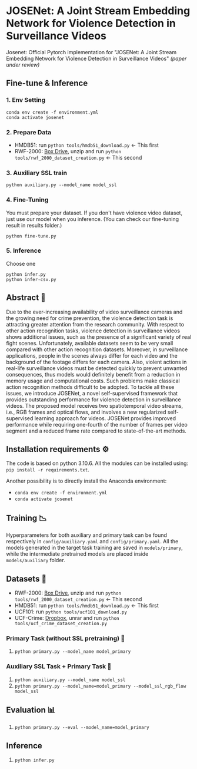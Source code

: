 # JOSENet: A Joint Stream Embedding Network for Violence Detection in Surveillance Videos
Josenet: Official Pytorch implementation for "JOSENet: A Joint Stream Embedding Network for Violence Detection in Surveillance Videos" *(paper under review)*


## Fine-tune & Inference
### 1. Env Setting
```
conda env create -f environment.yml
conda activate josenet
```

### 2. Prepare Data
- HMDB51: run `python tools/hmdb51_download.py` <- This first
- RWF-2000: [Box Drive](https://duke.app.box.com/s/kfgnl5bfy7w75cngopskms8kbh5w1mvu), unzip and run `python tools/rwf_2000_dataset_creation.py` <- This second

### 3. Auxiliary SSL train
```
python auxiliary.py --model_name model_ssl
```

### 4. Fine-Tuning
You must prepare your dataset.
If you don't have violence video dataset, just use our model when you inference.
(You can check our fine-tuning result in results folder.)
```
python fine-tune.py
```
### 5. Inference
Choose one
```
python infer.py
python infer-csv.py
```

## Abstract 📖
Due to the ever-increasing availability of video surveillance cameras and the growing need for crime prevention, the violence detection task is attracting greater attention from the research community. With respect to other action recognition tasks, violence detection in surveillance videos shows additional issues, such as the presence of a significant variety of real fight scenes. Unfortunately, available datasets seem to be very small compared with other action recognition datasets. Moreover, in surveillance applications, people in the scenes always differ for each video and the background of the footage differs for each camera. Also, violent actions in real-life surveillance videos must be detected quickly to prevent unwanted consequences, thus models would definitely benefit from a reduction in memory usage and computational costs. Such problems make classical action recognition methods difficult to be adopted. To tackle all these issues, we introduce JOSENet, a novel self-supervised framework that provides outstanding performance for violence detection in surveillance videos. The proposed model receives two spatiotemporal video streams, i.e., RGB frames and optical flows, and involves a new regularized self-supervised learning approach for videos. JOSENet provides improved performance while requiring one-fourth of the number of frames per video segment and a reduced frame rate compared to state-of-the-art methods.

## Installation requirements ⚙️
The code is based on python 3.10.6. All the modules can be installed using: `pip install -r requirements.txt`.

Another possibility is to directly install the Anaconda environment: 
- `conda env create -f environment.yml`
- `conda activate josenet`


## Training 📉
Hyperparameters for both auxiliary and primary task can be found respectively in `config/auxiliary.yaml` and `config/primary.yaml`. All the models generated in the target task training are saved in `models/primary`, while the intermediate pretrained models are placed inside `models/auxiliary` folder.

## Datasets 📁
- RWF-2000: [Box Drive](https://duke.app.box.com/s/kfgnl5bfy7w75cngopskms8kbh5w1mvu), unzip and run `python tools/rwf_2000_dataset_creation.py` <- This second
- HMDB51: run `python tools/hmdb51_download.py` <- This first
- UCF101: run `python tools/ucf101_download.py`
- UCF-Crime: [Dropbox](https://www.dropbox.com/sh/75v5ehq4cdg5g5g/AABvnJSwZI7zXb8_myBA0CLHa?dl=0), unrar and run `python tools/ucf_crime_dataset_creation.py`

### Primary Task (without SSL pretraining) 🎯
1. `python primary.py --model_name model_primary`

### Auxiliary SSL Task + Primary Task 🧩
1. `python auxiliary.py --model_name model_ssl`
2. `python primary.py --model_name=model_primary --model_ssl_rgb_flow model_ssl`

## Evaluation 📊
1. `python primary.py --eval --model_name=model_primary`

## Inference
1. `python infer.py`